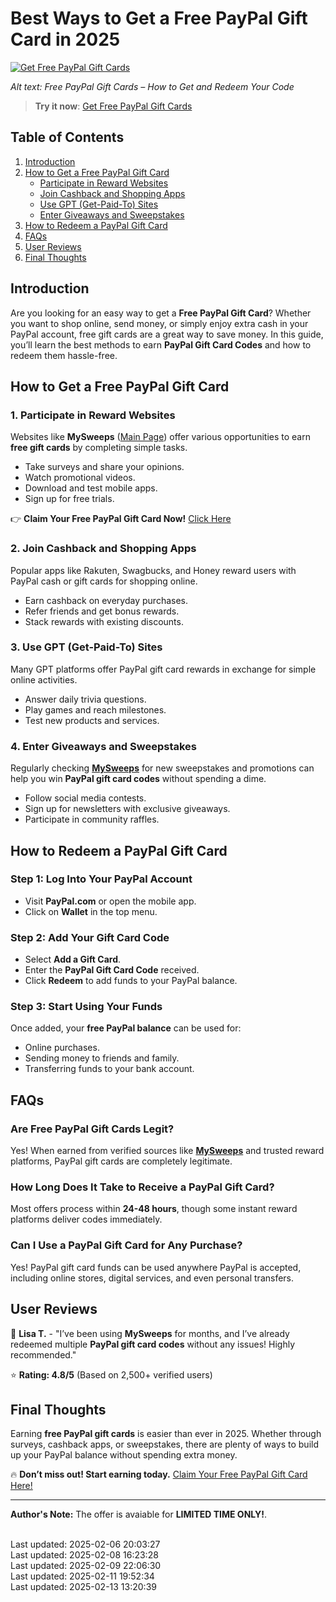 # Best Ways to Get a Free PayPal Gift Card in 2025

[![Get Free PayPal Gift Cards](https://sweeps.my/assets/offer-imgs/420178570_757117263115318_6375852820886223767_n.webp)](https://win.sweeps.my/free-paypal-gift-cards/)

*Alt text: Free PayPal Gift Cards – How to Get and Redeem Your Code*

> **Try it now**: [Get Free PayPal Gift Cards](https://win.sweeps.my/free-paypal-gift-cards/)

## Table of Contents
1. [Introduction](#introduction)
2. [How to Get a Free PayPal Gift Card](#how-to-get-a-free-paypal-gift-card)
   - [Participate in Reward Websites](#1-participate-in-reward-websites)
   - [Join Cashback and Shopping Apps](#2-join-cashback-and-shopping-apps)
   - [Use GPT (Get-Paid-To) Sites](#3-use-gpt-get-paid-to-sites)
   - [Enter Giveaways and Sweepstakes](#4-enter-giveaways-and-sweepstakes)
3. [How to Redeem a PayPal Gift Card](#how-to-redeem-a-paypal-gift-card)
4. [FAQs](#faqs)
5. [User Reviews](#user-reviews)
6. [Final Thoughts](#final-thoughts)

## Introduction
Are you looking for an easy way to get a **Free PayPal Gift Card**? Whether you want to shop online, send money, or simply enjoy extra cash in your PayPal account, free gift cards are a great way to save money. In this guide, you’ll learn the best methods to earn **PayPal Gift Card Codes** and how to redeem them hassle-free.

## How to Get a Free PayPal Gift Card
### 1. Participate in Reward Websites
Websites like **MySweeps** ([Main Page](https://sweeps.my)) offer various opportunities to earn **free gift cards** by completing simple tasks.

- Take surveys and share your opinions.
- Watch promotional videos.
- Download and test mobile apps.
- Sign up for free trials.

👉 **Claim Your Free PayPal Gift Card Now!** [Click Here](https://win.sweeps.my/free-paypal-gift-cards/)

### 2. Join Cashback and Shopping Apps
Popular apps like Rakuten, Swagbucks, and Honey reward users with PayPal cash or gift cards for shopping online.

- Earn cashback on everyday purchases.
- Refer friends and get bonus rewards.
- Stack rewards with existing discounts.

### 3. Use GPT (Get-Paid-To) Sites
Many GPT platforms offer PayPal gift card rewards in exchange for simple online activities.

- Answer daily trivia questions.
- Play games and reach milestones.
- Test new products and services.

### 4. Enter Giveaways and Sweepstakes
Regularly checking **[MySweeps](https://sweeps.my)** for new sweepstakes and promotions can help you win **PayPal gift card codes** without spending a dime.

- Follow social media contests.
- Sign up for newsletters with exclusive giveaways.
- Participate in community raffles.

## How to Redeem a PayPal Gift Card
### Step 1: Log Into Your PayPal Account
- Visit **PayPal.com** or open the mobile app.
- Click on **Wallet** in the top menu.

### Step 2: Add Your Gift Card Code
- Select **Add a Gift Card**.
- Enter the **PayPal Gift Card Code** received.
- Click **Redeem** to add funds to your PayPal balance.

### Step 3: Start Using Your Funds
Once added, your **free PayPal balance** can be used for:
- Online purchases.
- Sending money to friends and family.
- Transferring funds to your bank account.

## FAQs
### Are Free PayPal Gift Cards Legit?
Yes! When earned from verified sources like **[MySweeps](https://sweeps.my)** and trusted reward platforms, PayPal gift cards are completely legitimate.

### How Long Does It Take to Receive a PayPal Gift Card?
Most offers process within **24-48 hours**, though some instant reward platforms deliver codes immediately.

### Can I Use a PayPal Gift Card for Any Purchase?
Yes! PayPal gift card funds can be used anywhere PayPal is accepted, including online stores, digital services, and even personal transfers.

## User Reviews
💬 **Lisa T.** - "I’ve been using **MySweeps** for months, and I’ve already redeemed multiple **PayPal gift card codes** without any issues! Highly recommended."

⭐ **Rating: 4.8/5** (Based on 2,500+ verified users)

## Final Thoughts
Earning **free PayPal gift cards** is easier than ever in 2025. Whether through surveys, cashback apps, or sweepstakes, there are plenty of ways to build up your PayPal balance without spending extra money.

🔥 **Don’t miss out! Start earning today.** [Claim Your Free PayPal Gift Card Here!](https://win.sweeps.my/free-paypal-gift-cards/)

---
**Author's Note:** The offer is avaiable for **LIMITED TIME ONLY!**.

<br>Last updated: 2025-02-06 20:03:27<br>Last updated: 2025-02-08 16:23:28<br>Last updated: 2025-02-09 22:06:30<br>Last updated: 2025-02-11 19:52:34<br>Last updated: 2025-02-13 13:20:39